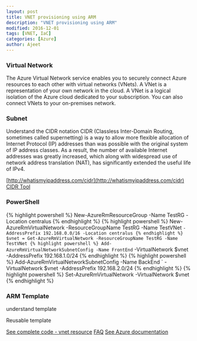 ```yaml
---
layout: post
title: VNET provisioning using ARM
description: "VNET provisioning using ARM"
modified: 2016-12-01
tags: [VNET, IaC]
categories: [Azure]
author: Ajeet
---
```

### Virtual Network
The Azure Virtual Network service enables you to securely connect Azure resources to each other with virtual networks (VNets). A VNet is a representation of your own network in the cloud. A VNet is a logical isolation of the Azure cloud dedicated to your subscription. You can also connect VNets to your on-premises network.

### Subnet

Understand the CIDR notation
        CIDR (Classless Inter-Domain Routing, sometimes called supernetting) is a way to allow more flexible allocation of Internet Protocol (IP) addresses than was possible with the original system of IP address classes. As a result, the number of available Internet addresses was greatly increased, which along with widespread use of network address translation (NAT), has significantly extended the useful life of IPv4.

[http://whatismyipaddress.com/cidr](http://whatismyipaddress.com/cidr)
[CIDR Tool](http://www.ipaddressguide.com/cidr)

### PowerShell

{% highlight powershell %}
New-AzureRmResourceGroup -Name TestRG -Location centralus
{% endhighlight %}
{% highlight powershell %}
New-AzureRmVirtualNetwork -ResourceGroupName TestRG -Name TestVNet `
-AddressPrefix 192.168.0.0/16 -Location centralus
{% endhighlight %}
$vnet = Get-AzureRmVirtualNetwork -ResourceGroupName TestRG -Name TestVNet
{% highlight powershell %}
Add-AzureRmVirtualNetworkSubnetConfig -Name FrontEnd `
-VirtualNetwork $vnet -AddressPrefix 192.168.1.0/24
{% endhighlight %}
{% highlight powershell %}
Add-AzureRmVirtualNetworkSubnetConfig -Name BackEnd `
-VirtualNetwork $vnet -AddressPrefix 192.168.2.0/24
{% endhighlight %}
{% highlight powershell %}
Set-AzureRmVirtualNetwork -VirtualNetwork $vnet
{% endhighlight %}

### ARM Template
understand template

Reusable template

[See complete code - vnet resource](https://github.com/AjeetChouksey/resources/blob/master/network/azure365.vnet.json)
[FAQ](https://docs.microsoft.com/en-us/azure/virtual-network/virtual-networks-faq)
[See Azure documentation](https://docs.microsoft.com/en-us/azure/virtual-network/virtual-networks-overview)